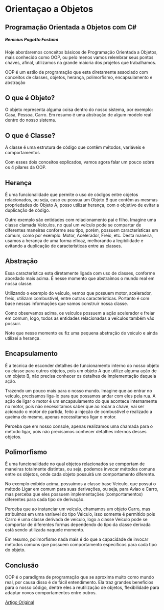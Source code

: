 # Orientaçao a Objetos

## Programação Orientada a Objetos com C#
##### Renicius Pagotto Fostaini

Hoje abordaremos conceitos básicos de Programação Orientada a Objetos, mais conhecido como OOP, ou pelo menos vamos relembrar seus pontos chaves, afinal, utilizamos na grande maioria dos projetos que trabalhamos.

OOP é um estilo de programação que esta diretamente associado com conceitos de classes, objetos, herança, polimorfismo, encapsulamento e abstração

## O que é Objeto?

O objeto representa alguma coisa dentro do nosso sistema, por exemplo: Casa, Pessoa, Carro. Em resumo é uma abstração de algum modelo real dentro do nosso sistema.

## O que é Classe?

A classe é uma estrutura de código que contêm métodos, variáveis e comportamentos

Com esses dois conceitos explicados, vamos agora falar um pouco sobre os 4 pilares da OOP.

## Herança

É uma funcionalidade que permite o uso de códigos entre objetos relacionados, ou seja, caso eu possua um Objeto B que contêm as mesmas propriedades do Objeto A, posso utilizar herança, com o objetivo de evitar a duplicação de código.

Outro exemplo são entidades com relacionamento pai e filho. Imagine uma classe clamada Veículos, no qual um veículo pode se compartar de diferentes maneiras conforme seu tipo, porém, possuem características em comum, como por exemplo: Motor, Acelerador, Freio, etc. Desta maneira, usamos a herança de uma forma eficaz, melhorando a legibilidade e evitando a duplicação de características entre as classes.

## Abstração

Essa característica esta diretamente ligada com uso de classes, conforme abordado mais acima. É nesse momento que abstraímos o mundo real em nossa classe.

Utilizando o exemplo do veículo, vemos que possuem motor, acelerador, freio, utilizam combustível, entre outras caracteristicas. Portanto é com base nessas informações que vamos construir nossa classe.

Como observamos acima, os veículos possuem a ação acelerador e freiar em comum, logo, todos as entidades relacionadas a veículos também vão possuir.

Note que nesse momento eu fiz uma pequena abstração de veículo e ainda utilizei a herança.

## Encapsulamento

É a tecnica de esconder detalhes de funcionamento interno do nosso objeto ou classe para outros objetos, pois um objeto A que utilize alguma ação de um objeto B, não precisa conhecer os detalhes de implementação daquela ação.

Trazendo um pouco mais para o nosso mundo. Imagine que ao entrar no veículo, precisamos liga-lo para que possamos andar com eles pela rua. A ação de ligar o motor é um encapsulamento do que acontece internamente no motor, pois não necessitamos saber que ao rodar a chave, vai ser acionado o motor de partida, feito a injeção de combustível e realizado a queima do mesmo, apenas necessitamos ligar o motor.

Perceba que em nosso console, apenas realizamos uma chamada para o método ligar, pois não precisamos conhecer detalhes internos desses objetos.

## Polimorfismo

É uma funcionalidade no qual objetos relacionados se comportam de maneiras totalmente distintas, ou seja, podemos invocar métodos comuns entre os objetos, onde cada objeto possuirá um comportamento diferente.

No exemplo exibido acima, possuímos a classe base Veiculo, que possui o método Ligar em comum para suas derivações, ou seja, para Aviao e Carro, mas perceba que eles possuem implementações (comportamentos) diferentes para cada tipo de derivação.

Perceba que ao instanciar um veículo, chamamos um objeto Carro, mas atribuímos em uma varíavel do tipo Veiculo, isso somente é permitido pois Carro é uma classe derivada de veículo, logo a classe Veículo pode se comportar de diferentes formas dependendo do tipo da classe derivada está sendo utilizada naquele momento.

Em resumo, polimorfismo nada mais é do que a capacidade de invocar métodos comuns que possuem comportamento específicos para cada tipo do objeto.

## Conclusão

OOP é o paradigma de programação que se aproxima muito como mundo real, por causa disso é de fácil entendimento. Ela traz grandes benefícios para o nosso código, dentre eles a reutilização de objetos, flexibilidade para adaptar novos comportamentos entre outros.

[Artigo Original](https://renicius-pagotto.medium.com/programa%C3%A7%C3%A3o-orientada-a-objetos-com-c-906e8fb6610c)
